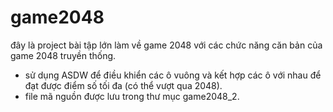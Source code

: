 # game2048
đây là project bài tập lớn làm về game 2048 với các chức năng căn bản của game 2048 truyền thống.
* sử dụng ASDW để điều khiển các ô vuông và kết hợp các ô với nhau để đạt được điểm số tối đa (có thể vượt qua 2048).
* file mã nguồn được lưu trong thư mục game2048_2.
